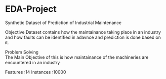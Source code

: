 # EDA-Project
Synthetic Dataset of Prediction of Industrial Maintenance

Objective
  Dataset contains how the maintainance taking place in an industry and how faults can be identified in adavnce and prediction is  done based on it.
  
Problem Solving   
  The Main Objective of this is how maintainance of the  machineries are encountered in an industry

Features :14
Instances :10000

